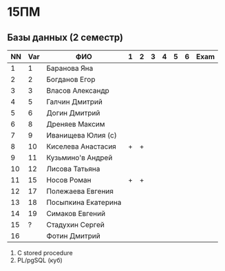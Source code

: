 # 15ПМ
## Базы данных (2 семестр)

| NN  | Var | ФИО                   | 1   | 2   | 3   | 4   | 5   | 6   | Exam     |
| --- | --- | --------------------- | --- | --- | --- | --- | --- | --- | -------- |
| 1   | 1   | Баранова Яна          |     |     |     |     |     |     |          |
| 2   | 2   | Богданов Егор         |     |     |     |     |     |     |  |
| 3   | 3   | Власов Александр      |     |     |     |     |     |     |          |
| 4   | 5   | Галчин Дмитрий        |     |     |     |     |     |     |          |
| 5   | 6   | Догин Дмитрий         |     |     |     |     |     |     |          |
| 6   | 8   | Дреняев Максим        |     |     |     |     |     |     |          |
| 7   | 9   | Иванищева Юлия (с)    |     |    |     |     |     |     |          |
| 8   | 10  | Киселева Анастасия    | +   | +  |    |     |     |     |  |
| 9   | 11  | Кузьмино'в Андрей     |     |    |    |     |     |     |          |
| 10  | 12  | Лисова Татьяна        |     |    |     |     |     |     |          |
| 11  | 15  | Носов Роман           | +   | +  |    |     |     |     |  |
| 12  | 17  | Полежаева Евгения     |     |    |     |     |     |     |          |
| 13  | 18  | Посыпкина Екатерина   |     |    |     |     |     |     |          |
| 14  | 19  | Симаков Евгений       |     |    |     |     |     |     |  |
| 15  | ?   | Стадухин Сергей       |     |     |     |     |     |     |          |
| 16  |     | Фотин Дмитрий         |

1. C stored procedure
2. PL/pgSQL (куб)
